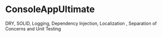 # ConsoleAppUltimate
DRY, SOLID, Logging, Dependency Injection, Localization , Separation of Concerns and Unit Testing
